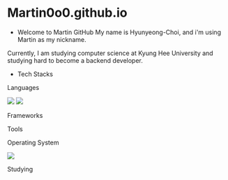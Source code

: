 # Martin0o0.github.io

- Welcome to Martin GitHub
My name is Hyunyeong-Choi, and i'm using Martin as my nickname.

Currently, I am studying computer science at Kyung Hee University and studying hard to become a backend developer.

- Tech Stacks

Languages

<img src="https://img.shields.io/badge/-C%2FC%2B%2B-brightgreen"/>

<img src="https://img.shields.io/badge/-Java-red"/>

       

Frameworks

  

Tools


Operating System

<a href="#" target="_blank"><img src="https://img.shields.io/badge/-MacOS-black"/></a>

    

Studying

 
